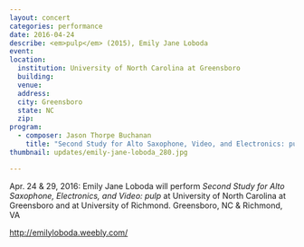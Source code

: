 ```yaml
---
layout: concert
categories: performance
date: 2016-04-24
describe: <em>pulp</em> (2015), Emily Jane Loboda
event:
location:
  institution: University of North Carolina at Greensboro
  building:
  venue:
  address:
  city: Greensboro
  state: NC
  zip:
program:
  - composer: Jason Thorpe Buchanan
    title: "Second Study for Alto Saxophone, Video, and Electronics: pulp"
thumbnail: updates/emily-jane-loboda_280.jpg

---
```


Apr. 24 & 29, 2016: Emily Jane Loboda will perform *Second Study for Alto Saxophone, Electronics, and Video: pulp* at University of North Carolina at Greensboro and at University of Richmond. Greensboro, NC & Richmond, VA

http://emilyloboda.weebly.com/
